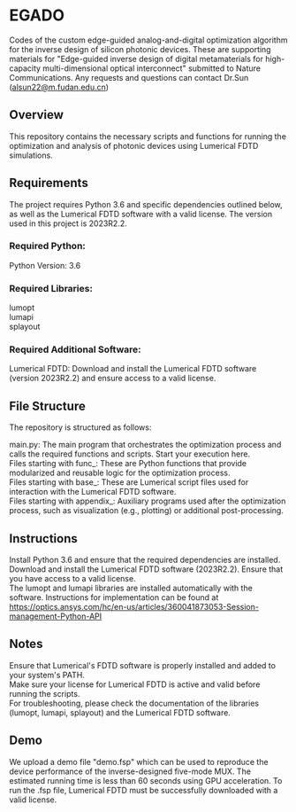 # EGADO
Codes of the custom edge-guided analog-and-digital optimization algorithm for the inverse design of silicon photonic devices.
These are supporting materials for "Edge-guided inverse design of digital metamaterials for high-capacity multi-dimensional optical interconnect" submitted to Nature Communications. Any requests and questions can contact Dr.Sun (alsun22@m.fudan.edu.cn)
## Overview
This repository contains the necessary scripts and functions for running the optimization and analysis of photonic devices using Lumerical FDTD simulations. 
## Requirements
The project requires Python 3.6 and specific dependencies outlined below, as well as the Lumerical FDTD software with a valid license. The version used in this project is 2023R2.2.
### Required Python:
Python Version: 3.6
### Required Libraries:
lumopt  
lumapi  
splayout
### Required Additional Software:
Lumerical FDTD: Download and install the Lumerical FDTD software (version 2023R2.2) and ensure access to a valid license.
## File Structure
The repository is structured as follows:

main.py: The main program that orchestrates the optimization process and calls the required functions and scripts. Start your execution here.  
Files starting with func_: These are Python functions that provide modularized and reusable logic for the optimization process.  
Files starting with base_: These are Lumerical script files used for interaction with the Lumerical FDTD software.  
Files starting with appendix_: Auxiliary programs used after the optimization process, such as visualization (e.g., plotting) or additional post-processing.  
## Instructions
Install Python 3.6 and ensure that the required dependencies are installed.  
Download and install the Lumerical FDTD software (2023R2.2). Ensure that you have access to a valid license.  
The lumopt and lumapi libraries are installed automatically with the software. Instructions for implementation can be found at https://optics.ansys.com/hc/en-us/articles/360041873053-Session-management-Python-API

## Notes
Ensure that Lumerical's FDTD software is properly installed and added to your system's PATH.  
Make sure your license for Lumerical FDTD is active and valid before running the scripts.  
For troubleshooting, please check the documentation of the libraries (lumopt, lumapi, splayout) and the Lumerical FDTD software.

## Demo
We upload a demo file "demo.fsp" which can be used to reproduce the device performance of the inverse-designed five-mode MUX. The estimated running time is less than 60 seconds using GPU acceleration. To run the .fsp file, Lumerical FDTD must be successfully downloaded with a valid license.

